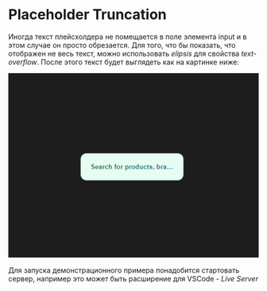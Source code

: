 # Placeholder Truncation

<!-- [Ссылка на корневой README](../README.md) -->

Иногда текст плейсхолдера не помещается в поле элемента input и в этом случае он просто обрезается. Для того, что бы показать, что отображен не весь текст, можно использовать _elipsis_ для свойства _text-overflow_.
После этого текст будет выглядеть как на картинке ниже:

![Усечение текста плейсхолдера](image.png)

Для запуска демонстрационного примера понадобится стартовать сервер, например это может быть расширение для VSCode - _Live Server_
